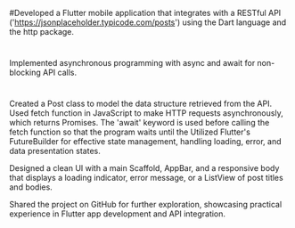 #Developed a Flutter mobile application that integrates with a RESTful API ('<https://jsonplaceholder.typicode.com/posts>') using the Dart language and the http package.

#

Implemented asynchronous programming with async and await for non-blocking API calls.

#

Created a Post class to model the data structure retrieved from the API.
Used fetch function in JavaScript to make HTTP requests asynchronously, which returns Promises.
The 'await' keyword is used before calling the fetch function so that the program waits until the
Utilized Flutter's FutureBuilder for effective state management, handling loading, error, and data presentation states.

Designed a clean UI with a main Scaffold, AppBar, and a responsive body that displays a loading indicator, error message, or a ListView of post titles and bodies.

Shared the project on GitHub for further exploration, showcasing practical experience in Flutter app development and API integration.
